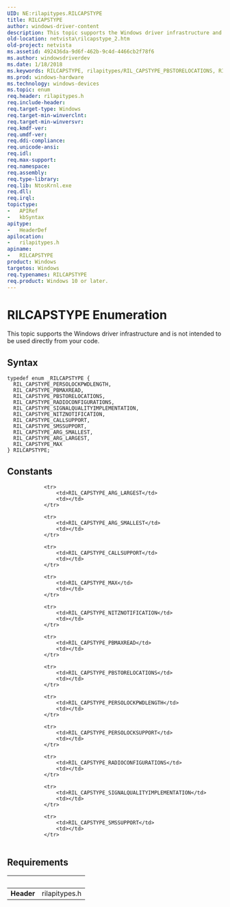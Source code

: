 ```yaml
---
UID: NE:rilapitypes.RILCAPSTYPE
title: RILCAPSTYPE
author: windows-driver-content
description: This topic supports the Windows driver infrastructure and is not intended to be used directly from your code.
old-location: netvista\rilcapstype_2.htm
old-project: netvista
ms.assetid: 492436da-9d6f-462b-9c4d-4466cb2f78f6
ms.author: windowsdriverdev
ms.date: 1/18/2018
ms.keywords: RILCAPSTYPE, rilapitypes/RIL_CAPSTYPE_PBSTORELOCATIONS, RIL_CAPSTYPE_PBMAXREAD, RIL_CAPSTYPE_NITZNOTIFICATION, rilapitypes/RIL_CAPSTYPE_RADIOCONFIGURATIONS, RIL_CAPSTYPE_PBSTORELOCATIONS, rilapitypes/RIL_CAPSTYPE_NITZNOTIFICATION, rilapitypes/RIL_CAPSTYPE_CALLSUPPORT, RIL_CAPSTYPE_ARG_SMALLEST, rilapitypes/RILCAPSTYPE, rilapitypes/RIL_CAPSTYPE_PERSOLOCKPWDLENGTH, rilapitypes/RIL_CAPSTYPE_PBMAXREAD, RIL_CAPSTYPE_PERSOLOCKPWDLENGTH, rilapitypes/RIL_CAPSTYPE_SMSSUPPORT, rilapitypes/RIL_CAPSTYPE_MAX, rilapitypes/RIL_CAPSTYPE_ARG_LARGEST, rilapitypes/RIL_CAPSTYPE_ARG_SMALLEST, rilapitypes/RIL_CAPSTYPE_SIGNALQUALITYIMPLEMENTATION, RIL_CAPSTYPE_RADIOCONFIGURATIONS, RIL_CAPSTYPE_ARG_LARGEST, RIL_CAPSTYPE_MAX, netvista.rilcapstype_2, RIL_CAPSTYPE_SIGNALQUALITYIMPLEMENTATION, RILCAPSTYPE enumeration [Network Drivers Starting with Windows Vista], RIL_CAPSTYPE_SMSSUPPORT, RIL_CAPSTYPE_CALLSUPPORT
ms.prod: windows-hardware
ms.technology: windows-devices
ms.topic: enum
req.header: rilapitypes.h
req.include-header: 
req.target-type: Windows
req.target-min-winverclnt: 
req.target-min-winversvr: 
req.kmdf-ver: 
req.umdf-ver: 
req.ddi-compliance: 
req.unicode-ansi: 
req.idl: 
req.max-support: 
req.namespace: 
req.assembly: 
req.type-library: 
req.lib: NtosKrnl.exe
req.dll: 
req.irql: 
topictype:
-	APIRef
-	kbSyntax
apitype:
-	HeaderDef
apilocation:
-	rilapitypes.h
apiname:
-	RILCAPSTYPE
product: Windows
targetos: Windows
req.typenames: RILCAPSTYPE
req.product: Windows 10 or later.
---
```


# RILCAPSTYPE Enumeration
This topic supports the Windows driver infrastructure and is not intended to be used directly from your code.

## Syntax
````
typedef enum _RILCAPSTYPE { 
  RIL_CAPSTYPE_PERSOLOCKPWDLENGTH,
  RIL_CAPSTYPE_PBMAXREAD,
  RIL_CAPSTYPE_PBSTORELOCATIONS,
  RIL_CAPSTYPE_RADIOCONFIGURATIONS,
  RIL_CAPSTYPE_SIGNALQUALITYIMPLEMENTATION,
  RIL_CAPSTYPE_NITZNOTIFICATION,
  RIL_CAPSTYPE_CALLSUPPORT,
  RIL_CAPSTYPE_SMSSUPPORT,
  RIL_CAPSTYPE_ARG_SMALLEST,
  RIL_CAPSTYPE_ARG_LARGEST,
  RIL_CAPSTYPE_MAX
} RILCAPSTYPE;
````

## Constants

<table>
            
                <tr>
                    <td>RIL_CAPSTYPE_ARG_LARGEST</td>
                    <td></td>
                </tr>
            
                <tr>
                    <td>RIL_CAPSTYPE_ARG_SMALLEST</td>
                    <td></td>
                </tr>
            
                <tr>
                    <td>RIL_CAPSTYPE_CALLSUPPORT</td>
                    <td></td>
                </tr>
            
                <tr>
                    <td>RIL_CAPSTYPE_MAX</td>
                    <td></td>
                </tr>
            
                <tr>
                    <td>RIL_CAPSTYPE_NITZNOTIFICATION</td>
                    <td></td>
                </tr>
            
                <tr>
                    <td>RIL_CAPSTYPE_PBMAXREAD</td>
                    <td></td>
                </tr>
            
                <tr>
                    <td>RIL_CAPSTYPE_PBSTORELOCATIONS</td>
                    <td></td>
                </tr>
            
                <tr>
                    <td>RIL_CAPSTYPE_PERSOLOCKPWDLENGTH</td>
                    <td></td>
                </tr>
            
                <tr>
                    <td>RIL_CAPSTYPE_PERSOLOCKSUPPORT</td>
                    <td></td>
                </tr>
            
                <tr>
                    <td>RIL_CAPSTYPE_RADIOCONFIGURATIONS</td>
                    <td></td>
                </tr>
            
                <tr>
                    <td>RIL_CAPSTYPE_SIGNALQUALITYIMPLEMENTATION</td>
                    <td></td>
                </tr>
            
                <tr>
                    <td>RIL_CAPSTYPE_SMSSUPPORT</td>
                    <td></td>
                </tr>
</table>


## Requirements
| &nbsp; | &nbsp; |
| ---- |:---- |
| **Header** | rilapitypes.h |